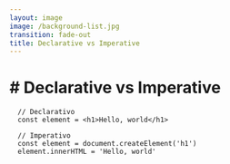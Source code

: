 ```yaml
---
layout: image
image: /background-list.jpg
transition: fade-out
title: Declarative vs Imperative
---
```


<div class="flex flex-justify-center h-full flex-col">
  <div class="background">

  <h1 class="text-left m-b-0 font-bold">
    # Declarative vs Imperative
  </h1>

```tsx {all} {lines:true}
  // Declarativo
  const element = <h1>Hello, world</h1>

  // Imperativo
  const element = document.createElement('h1')
  element.innerHTML = 'Hello, world'
```

  </div>
</div>
